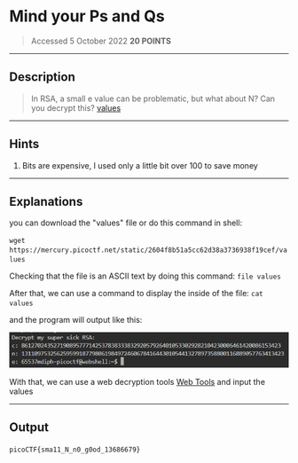 # Mind your Ps and Qs
> Accessed 5 October 2022
**20 POINTS**

---

## Description
>In RSA, a small e value can be problematic, but what about N? Can you decrypt this? [values](https://mercury.picoctf.net/static/2604f8b51a5cc62d38a3736938f19cef/values)
---

## Hints
1.  Bits are expensive, I used only a little bit over 100 to save money
---

## Explanations
you can download the "values" file or do this command in shell:

`wget https://mercury.picoctf.net/static/2604f8b51a5cc62d38a3736938f19cef/values`

Checking that the file is an ASCII text by doing this command:
`file values`

After that, we can use a command to display the inside of the file:
`cat values`

and the program will output like this:

![Values Output](/PicoCTF/PicoGym/Mind%20Ps%20and%20Qs/Asset/Capture.PNG)

With that, we can use a web decryption tools [Web Tools](https://www.dcode.fr/rsa-cipher) and input the values

---

## Output
`picoCTF{sma11_N_n0_g0od_13686679}`
